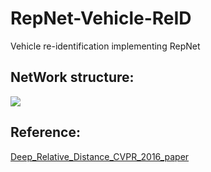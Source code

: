 # RepNet-Vehicle-ReID
Vehicle re-identification implementing RepNet

## NetWork structure: </br>
![](https://github.com/CaptainEven/Vehicle-Car-detection-and-multilabel-classification/blob/master/test_result/test_5.jpg)
## Reference: </br>
[Deep_Relative_Distance_CVPR_2016_paper](https://www.cv-foundation.org/openaccess/content_cvpr_2016/papers/Liu_Deep_Relative_Distance_CVPR_2016_paper.pdf) </br>
